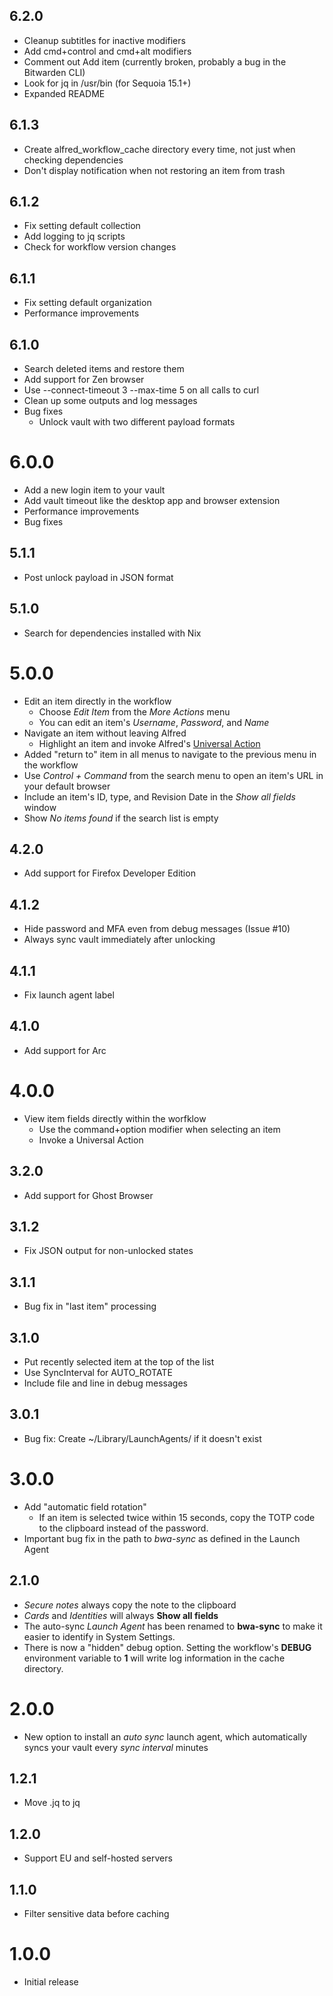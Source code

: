 ## 6.2.0

* Cleanup subtitles for inactive modifiers
* Add cmd+control and cmd+alt modifiers
* Comment out Add item (currently broken, probably a bug in the Bitwarden CLI)
* Look for jq in /usr/bin (for Sequoia 15.1+)
* Expanded README

## 6.1.3

* Create alfred_workflow_cache directory every time, not just when checking dependencies
* Don't display notification when not restoring an item from trash

## 6.1.2

* Fix setting default collection
* Add logging to jq scripts
* Check for workflow version changes

## 6.1.1

* Fix setting default organization
* Performance improvements

## 6.1.0

* Search deleted items and restore them
* Add support for Zen browser
* Use --connect-timeout 3 --max-time 5 on all calls to curl
* Clean up some outputs and log messages
* Bug fixes
	* Unlock vault with two different payload formats

# 6.0.0

* Add a new login item to your vault
* Add vault timeout like the desktop app and browser extension
* Performance improvements
* Bug fixes

## 5.1.1

* Post unlock payload in JSON format

## 5.1.0

* Search for dependencies installed with Nix

# 5.0.0

* Edit an item directly in the workflow
	* Choose *Edit Item* from the *More Actions* menu
	* You can edit an item's *Username*, *Password*, and *Name*
* Navigate an item without leaving Alfred
	* Highlight an item and invoke Alfred's [Universal Action](https://www.alfredapp.com/universal-actions/)
* Added "return to" item in all menus to navigate to the previous menu in the workflow
* Use *Control + Command* from the search menu to open an item's URL in your default browser
* Include an item's ID, type, and Revision Date in the *Show all fields* window
* Show *No items found* if the search list is empty

## 4.2.0

* Add support for Firefox Developer Edition

## 4.1.2

* Hide password and MFA even from debug messages (Issue #10)
* Always sync vault immediately after unlocking

## 4.1.1

* Fix launch agent label

## 4.1.0

* Add support for Arc

# 4.0.0

* View item fields directly within the worfklow
	* Use the command+option modifier when selecting an item
	* Invoke a Universal Action

## 3.2.0

* Add support for Ghost Browser

## 3.1.2

* Fix JSON output for non-unlocked states

## 3.1.1

* Bug fix in "last item" processing

## 3.1.0

* Put recently selected item at the top of the list
* Use SyncInterval for AUTO_ROTATE
* Include file and line in debug messages

## 3.0.1

* Bug fix:  Create ~/Library/LaunchAgents/ if it doesn't exist

# 3.0.0

* Add "automatic field rotation"
	* If an item is selected twice within 15 seconds, copy the TOTP code to the clipboard instead of the password.
* Important bug fix in the path to *bwa-sync* as defined in the Launch Agent

## 2.1.0

* *Secure notes* always copy the note to the clipboard
* *Cards* and *Identities* will always **Show all fields**
* The auto-sync *Launch Agent* has been renamed to **bwa-sync** to make it easier to identify in System Settings.
* There is now a "hidden" debug option.  Setting the workflow's **DEBUG** environment variable to **1** will write log information in the cache directory.

# 2.0.0

* New option to install an *auto sync* launch agent, which automatically syncs your vault every *sync interval* minutes

## 1.2.1

* Move .jq to jq

## 1.2.0

* Support EU and self-hosted servers

## 1.1.0

* Filter sensitive data before caching

# 1.0.0

* Initial release
